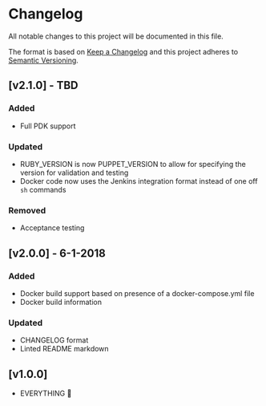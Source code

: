 # Changelog

All notable changes to this project will be documented in this file.

The format is based on [Keep a Changelog](http://keepachangelog.com/en/1.0.0/)
and this project adheres to [Semantic Versioning](http://semver.org/spec/v2.0.0.html).

## [v2.1.0] - TBD

### Added

- Full PDK support

### Updated

- RUBY_VERSION is now PUPPET_VERSION to allow for specifying the version for validation and testing
- Docker code now uses the Jenkins integration format instead of one off `sh` commands

### Removed

- Acceptance testing

## [v2.0.0] - 6-1-2018

### Added

- Docker build support based on presence of a docker-compose.yml file
- Docker build information

### Updated

- CHANGELOG format
- Linted README markdown

## [v1.0.0]

- EVERYTHING :tada:
